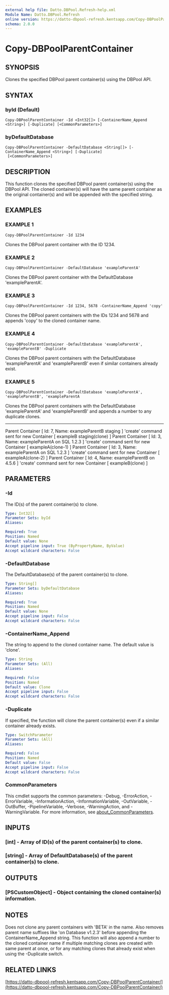 ```yaml
---
external help file: Datto.DBPool.Refresh-help.xml
Module Name: Datto.DBPool.Refresh
online version: https://datto-dbpool-refresh.kentsapp.com/Copy-DBPoolParentContainer/
schema: 2.0.0
---
```


# Copy-DBPoolParentContainer

## SYNOPSIS
Clones the specified DBPool parent container(s) using the DBPool API.

## SYNTAX

### byId (Default)
```
Copy-DBPoolParentContainer -Id <Int32[]> [-ContainerName_Append <String>] [-Duplicate] [<CommonParameters>]
```

### byDefaultDatabase
```
Copy-DBPoolParentContainer -DefaultDatabase <String[]> [-ContainerName_Append <String>] [-Duplicate]
 [<CommonParameters>]
```

## DESCRIPTION
This function clones the specified DBPool parent container(s) using the DBPool API.
The cloned container(s) will have the same parent container as the original container(s) and will be appended with the specified string.

## EXAMPLES

### EXAMPLE 1
```
Copy-DBPoolParentContainer -Id 1234
```

Clones the DBPool parent container with the ID 1234.

### EXAMPLE 2
```
Copy-DBPoolParentContainer -DefaultDatabase 'exampleParentA'
```

Clones the DBPool parent container with the DefaultDatabase 'exampleParentA'.

### EXAMPLE 3
```
Copy-DBPoolParentContainer -Id 1234, 5678 -ContainerName_Append 'copy'
```

Clones the DBPool parent containers with the IDs 1234 and 5678 and appends 'copy' to the cloned container name.

### EXAMPLE 4
```
Copy-DBPoolParentContainer -DefaultDatabase 'exampleParentA', 'exampleParentB' -Duplicate
```

Clones the DBPool parent containers with the DefaultDatabase 'exampleParentA' and 'exampleParentB' even if similar containers already exist.

### EXAMPLE 5
```
Copy-DBPoolParentContainer -DefaultDatabase 'exampleParentA', 'exampleParentB', 'exampleParentA
```

Clones the DBPool parent containers with the DefaultDatabase 'exampleParentA' and 'exampleParentB' and appends a number to any duplicate clones.

------------------------------

Parent Container \[ Id: 7, Name: exampleParentB staging \] 'create' command sent for new Container \[ exampleB staging(clone) \]
Parent Container \[ Id: 3, Name: exampleParentA on SQL 1.2.3 \] 'create' command sent for new Container \[ exampleA(clone-1) \]
Parent Container \[ Id: 3, Name: exampleParentA on SQL 1.2.3 \] 'create' command sent for new Container \[ exampleA(clone-2) \]
Parent Container \[ Id: 4, Name: exampleParentB on 4.5.6 \] 'create' command sent for new Container \[ exampleB(clone) \]

## PARAMETERS

### -Id
The ID(s) of the parent container(s) to clone.

```yaml
Type: Int32[]
Parameter Sets: byId
Aliases:

Required: True
Position: Named
Default value: None
Accept pipeline input: True (ByPropertyName, ByValue)
Accept wildcard characters: False
```

### -DefaultDatabase
The DefaultDatabase(s) of the parent container(s) to clone.

```yaml
Type: String[]
Parameter Sets: byDefaultDatabase
Aliases:

Required: True
Position: Named
Default value: None
Accept pipeline input: False
Accept wildcard characters: False
```

### -ContainerName_Append
The string to append to the cloned container name.
The default value is 'clone'.

```yaml
Type: String
Parameter Sets: (All)
Aliases:

Required: False
Position: Named
Default value: Clone
Accept pipeline input: False
Accept wildcard characters: False
```

### -Duplicate
If specified, the function will clone the parent container(s) even if a similar container already exists.

```yaml
Type: SwitchParameter
Parameter Sets: (All)
Aliases:

Required: False
Position: Named
Default value: False
Accept pipeline input: False
Accept wildcard characters: False
```

### CommonParameters
This cmdlet supports the common parameters: -Debug, -ErrorAction, -ErrorVariable, -InformationAction, -InformationVariable, -OutVariable, -OutBuffer, -PipelineVariable, -Verbose, -WarningAction, and -WarningVariable. For more information, see [about_CommonParameters](http://go.microsoft.com/fwlink/?LinkID=113216).

## INPUTS

### [int] - Array of ID(s) of the parent container(s) to clone.
### [string] - Array of DefaultDatabase(s) of the parent container(s) to clone.
## OUTPUTS

### [PSCustomObject] - Object containing the cloned container(s) information.
## NOTES
Does not clone any parent containers with 'BETA' in the name.
Also removes parent name suffixes like 'on Database v1.2.3' before appending the ContainerName_Append string.
This function will also append a number to the cloned container name if multiple matching clones are created with same parent at once, or for any matching clones that already exist when using the -Duplicate switch.

## RELATED LINKS

[https://datto-dbpool-refresh.kentsapp.com/Copy-DBPoolParentContainer/](https://datto-dbpool-refresh.kentsapp.com/Copy-DBPoolParentContainer/)

